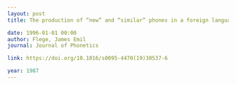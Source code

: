 ```yaml
---
layout: post
title: The production of “new” and “similar” phones in a foreign language - evidence for the effect of equivalence classification

date: 1996-01-01 00:00
author: Flege, James Emil
journal: Journal of Phonetics

link: https://doi.org/10.1016/s0095-4470(19)30537-6

year: 1987
---
```



